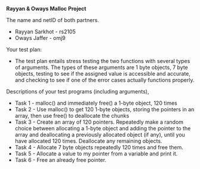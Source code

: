**Rayyan & Oways Malloc Project**

The name and netID of both partners.
- Rayyan Sarkhot - rs2105 
- Oways Jaffer - omj9

Your test plan:
- The test plan entails stress testing the two functions with several types of arguments. The types of these arguments are 1 byte objects, 7 byte objects, testing to see if the assigned value is accessible and accurate, and checking to see if one of the error cases actually functions properly.

Descriptions of your test programs (including arguments), 
- Task 1 - malloc() and immediately free() a 1-byte object, 120 times
- Task 2 - Use malloc() to get 120 1-byte objects, storing the pointers in an array, then use free() to deallocate the chunks
- Task 3 - Create an array of 120 pointers. Repeatedly make a random choice between allocating a 1-byte object and adding the pointer to the array and deallocating a previously allocated object (if any), until you have allocated 120 times. Deallocate any remaining objects.
- Task 4 - Allocate 7 byte objects repeatedly 120 times and free them.
- Task 5 - Allocate a value to my pointer from a variable and print it.
- Task 6 - Free an already free pointer.
